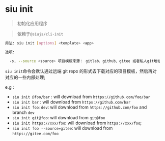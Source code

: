 # siu init

> 初始化应用程序

> 依赖于`@siujs/cli-init`

```bash
用法: siu init [options] <template> <app>

选项:

  -s, --source <source> 项目模板来源： gitlab、github、gitee 或者私人git地址

```

`siu init`命令会默认通过远端 git repo 的形式去下载对应的项目模板，然后再对对应的一些内部处理;

e.g :

- `siu init @foo/bar` : will download from `https://github.com/foo/bar`
- `siu init bar` : will download from `https://github.com/bar`
- `siu init foo:dev`: will download from `https://github.com/foo` and branch `dev`
- `siu init git@foo`: will download from `git@foo`
- `siu init https://xxx/foo`: will download from `https://xxx/foo`;
- `siu init foo --source=gitee`: will download from `https://gitee.com/foo`
